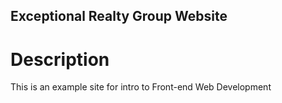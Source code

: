 Exceptional Realty Group Website
---

# Description

This is an example site for intro to Front-end Web Development
